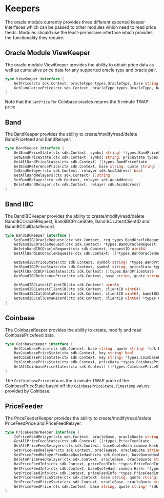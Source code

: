 <!--
order: 2
title: Keepers
-->

# Keepers

The oracle module currently provides three different exported keeper interfaces which can be passed to other modules
which need to read price feeds. Modules should use the least-permissive interface which provides the functionality they
require.

## Oracle Module ViewKeeper

The oracle module ViewKeeper provides the ability to obtain price data as well as cumulative price data for any
supported oracle type and oracle pair. 

```go
type ViewKeeper interface {
    GetPrice(ctx sdk.Context, oracletype types.OracleType, base string, quote string) *sdk.Dec // Returns the price for a given pair for a given oracle type.
    GetCumulativePrice(ctx sdk.Context, oracleType types.OracleType, base string, quote string) *sdk.Dec // Returns the cumulative price for a given pair for a given oracle type.
}
```

Note that the `GetPrice` for Coinbase oracles returns the 5 minute TWAP price. 

## Band

The BandKeeper provides the ability to create/modify/read/delete BandPricefeed and BandRelayer.

```go
type BandKeeper interface {
    GetBandPriceState(ctx sdk.Context, symbol string) *types.BandPriceState
    SetBandPriceState(ctx sdk.Context, symbol string, priceState types.BandPriceState)
    GetAllBandPriceStates(ctx sdk.Context) []types.BandPriceState
    GetBandReferencePrice(ctx sdk.Context, base string, quote string) *sdk.Dec
    IsBandRelayer(ctx sdk.Context, relayer sdk.AccAddress) bool
    GetAllBandRelayers(ctx sdk.Context) []string
    SetBandRelayer(ctx sdk.Context, relayer sdk.AccAddress)
    DeleteBandRelayer(ctx sdk.Context, relayer sdk.AccAddress)
}
```

## Band IBC

The BandIBCKeeper provides the ability to create/modify/read/delete BandIBCOracleRequest, BandIBCPriceState, BandIBCLatestClientID and BandIBCCallDataRecord.

```go
type BandIBCKeeper interface {
	SetBandIBCOracleRequest(ctx sdk.Context, req types.BandOracleRequest)
	GetBandIBCOracleRequest(ctx sdk.Context) *types.BandOracleRequest
	DeleteBandIBCOracleRequest(ctx sdk.Context, requestID uint64)
	GetAllBandIBCOracleRequests(ctx sdk.Context) []*types.BandOracleRequest

	GetBandIBCPriceState(ctx sdk.Context, symbol string) *types.BandPriceState
	SetBandIBCPriceState(ctx sdk.Context, symbol string, priceState types.BandPriceState)
	GetAllBandIBCPriceStates(ctx sdk.Context) []types.BandPriceState
	GetBandIBCReferencePrice(ctx sdk.Context, base string, quote string) *sdk.Dec

	GetBandIBCLatestClientID(ctx sdk.Context) uint64
	SetBandIBCLatestClientID(ctx sdk.Context, clientID uint64)
	SetBandIBCCallDataRecord(ctx sdk.Context, clientID uint64, bandIBCCallDataRecord []byte)
	GetBandIBCCallDataRecord(ctx sdk.Context, clientID uint64) *types.CalldataRecord
}
```

## Coinbase

The CoinbaseKeeper provides the ability to create, modify and read CoinbasePricefeed data.

```go
type CoinbaseKeeper interface {
    GetCoinbasePrice(ctx sdk.Context, base string, quote string) *sdk.Dec
    HasCoinbasePriceState(ctx sdk.Context, key string) bool
    GetCoinbasePriceState(ctx sdk.Context, key string) *types.CoinbasePriceState
    SetCoinbasePriceState(ctx sdk.Context, priceData *types.CoinbasePriceState) error
    GetAllCoinbasePriceStates(ctx sdk.Context) []*types.CoinbasePriceState
}
```

The `GetCoinbasePrice` returns the 5 minute TWAP price of the CoinbasePriceState based off the `CoinbasePriceState.Timestamp` values provided by Coinbase. 

## PriceFeeder

The PriceFeederKeeper provides the ability to create/modify/read/delete PriceFeedPrice and PriceFeedRelayer.

```go
type PriceFeederKeeper interface {
    IsPriceFeedRelayer(ctx sdk.Context, oracleBase, oracleQuote string, relayer sdk.AccAddress) bool
    GetAllPriceFeedStates(ctx sdk.Context) []*types.PriceFeedState
    GetAllPriceFeedRelayers(ctx sdk.Context, baseQuoteHash common.Hash) []string
    SetPriceFeedRelayer(ctx sdk.Context, oracleBase, oracleQuote string, relayer sdk.AccAddress)
    SetPriceFeedRelayerFromBaseQuoteHash(ctx sdk.Context, baseQuoteHash common.Hash, relayer sdk.AccAddress)
    DeletePriceFeedRelayer(ctx sdk.Context, oracleBase, oracleQuote string, relayer sdk.AccAddress)
    HasPriceFeedInfo(ctx sdk.Context, priceFeedInfo *types.PriceFeedInfo) bool
    GetPriceFeedInfo(ctx sdk.Context, baseQuoteHash common.Hash) *types.PriceFeedInfo
    SetPriceFeedInfo(ctx sdk.Context, priceFeedInfo *types.PriceFeedInfo)
    GetPriceFeedPriceState(ctx sdk.Context, base string, quote string) *types.PriceState
    SetPriceFeedPriceState(ctx sdk.Context, oracleBase, oracleQuote string, priceState *types.PriceState)
    GetPriceFeedPrice(ctx sdk.Context, base string, quote string) *sdk.Dec
}
```